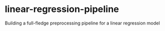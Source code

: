# linear-regression-pipeline
Building a full-fledge preprocessing pipeline for a linear regression model
